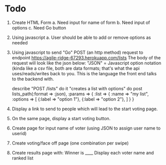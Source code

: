 # Todo

1. Create HTML Form
    a. Need input for name of form
    b. Need input of options
    c. Need Go button
    
    
2. Using javascript
    a. User should be able to add or remove options as needed

3. Using javascript to send "Go" POST (an http method) request to endpoint
  https://agile-ridge-67293.herokuapp.com/lists
    The body of the request will look like the json below:
		"JSON" = Javascript option notation (kinda like a csv file, both are data formats; that's what the api uses/reads/writes 			back to you. This is the language the front end talks to the backend with.
    
      describe "POST /lists" do
    it "creates a list with options" do
      post lists_path(:format => :json), :params => {
        :list => {
          :name => "my list",
          :options => [
            {:label => "option 1"},
            {:label => "option 2"},
          ]
        }
      }
			
4. Display a link to send to people which will lead to the start voting page.
5. On the same page, display a start voting button.

6. Create page for input name of voter
	(using JSON to assign user name to userid)

7. Create voting/face off page (one combination per swipe)

8. Create results page with:
	Winner is ____
	Display each voter name and ranked list
    
